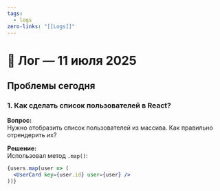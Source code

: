 ```yaml
---
tags:
  - logs
zero-links: "[[Logs]]"
---
```

# 🚀 Лог — 11 июля 2025

## Проблемы сегодня

### 1. Как сделать список пользователей в React?
**Вопрос:**  
Нужно отобразить список пользователей из массива. Как правильно отрендерить их?

**Решение:**  
Использовал метод `.map()`:

```jsx
{users.map(user => (
  <UserCard key={user.id} user={user} />
))}
